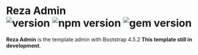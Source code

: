 # Reza Admin<br>![version](https://img.shields.io/badge/version-1.0-blue) ![npm version](https://img.shields.io/badge/npm-6.14.7-brightgreen) ![gem version](https://img.shields.io/badge/gem-3.1.4-brightgreen)

**Reza Admin** is the template admin with Bootstrap 4.5.2 **This template still in development**.